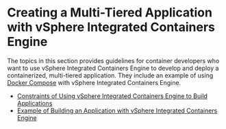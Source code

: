 # Creating a Multi-Tiered Application with vSphere Integrated Containers Engine #

The topics in this section provides guidelines for container developers who want to use vSphere Integrated Containers Engine to develop and deploy a containerized, multi-tiered application. They include an example of using [Docker Compose](https://docs.docker.com/compose/) with vSphere Integrated Containers Engine. 


- [Constraints of Using vSphere Integrated Containers Engine to Build Applications](constraints_using_vic.md)
- [Example of Building an Application with vSphere Integrated Containers Engine](build_app_with_vic.md)